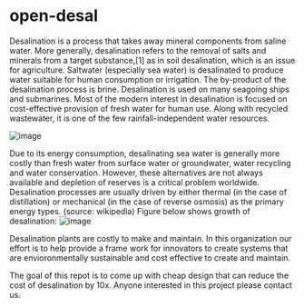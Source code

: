 # open-desal
Desalination is a process that takes away mineral components from saline water. More generally, desalination refers to the removal of salts and minerals from a target substance,[1] as in soil desalination, which is an issue for agriculture. Saltwater (especially sea water) is desalinated to produce water suitable for human consumption or irrigation. The by-product of the desalination process is brine. Desalination is used on many seagoing ships and submarines. Most of the modern interest in desalination is focused on cost-effective provision of fresh water for human use. Along with recycled wastewater, it is one of the few rainfall-independent water resources.

![image](https://user-images.githubusercontent.com/1111055/126240038-661376c4-59e7-4f73-8f2e-7f1a62778ad4.png)

Due to its energy consumption, desalinating sea water is generally more costly than fresh water from surface water or groundwater, water recycling and water conservation. However, these alternatives are not always available and depletion of reserves is a critical problem worldwide. Desalination processes are usually driven by either thermal (in the case of distillation) or mechanical (in the case of reverse osmosis) as the primary energy types. (source: wikipedia)
Figure below shows growth of desalination:
![image](https://user-images.githubusercontent.com/1111055/126237484-ad725247-e661-4013-9cd5-9dc81db6b1b8.png)

Desalination plants are costly to make and maintain. In this organization our effort is to help provide a frame work for innovators to create systems that are envioronmentally sustainable and cost effective to create and maintain. 

The goal of this repot is to come up with cheap design that can reduce the cost of desalination by 10x. Anyone interested in this project please contact us. 
